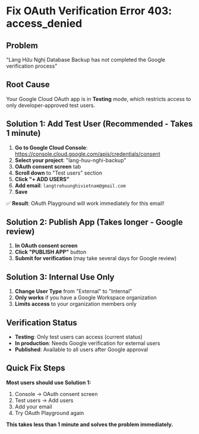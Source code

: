 # Fix OAuth Verification Error 403: access_denied

## Problem
"Làng Hữu Nghị Database Backup has not completed the Google verification process"

## Root Cause
Your Google Cloud OAuth app is in **Testing** mode, which restricts access to only developer-approved test users.

## Solution 1: Add Test User (Recommended - Takes 1 minute)

1. **Go to Google Cloud Console**: https://console.cloud.google.com/apis/credentials/consent
2. **Select your project**: "lang-huu-nghi-backup"
3. **OAuth consent screen** tab
4. **Scroll down** to "Test users" section
5. **Click "+ ADD USERS"** 
6. **Add email**: `langtrehuunghivietnam@gmail.com`
7. **Save**

✅ **Result**: OAuth Playground will work immediately for this email!

## Solution 2: Publish App (Takes longer - Google review)

1. **In OAuth consent screen**
2. **Click "PUBLISH APP"** button
3. **Submit for verification** (may take several days for Google review)

## Solution 3: Internal Use Only

1. **Change User Type** from "External" to "Internal"
2. **Only works** if you have a Google Workspace organization
3. **Limits access** to your organization members only

## Verification Status

- **Testing**: Only test users can access (current status)
- **In production**: Needs Google verification for external users
- **Published**: Available to all users after Google approval

## Quick Fix Steps

**Most users should use Solution 1:**
1. Console → OAuth consent screen
2. Test users → Add users  
3. Add your email
4. Try OAuth Playground again

**This takes less than 1 minute and solves the problem immediately.**